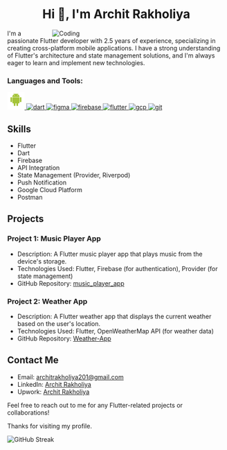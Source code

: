 <h1 align="center">Hi 👋, I'm Archit Rakholiya</h1>
<img align="right" alt="Coding" width="400" src="https://camo.githubusercontent.com/19db51af5f90f1b152bc0b9078f5fe97053955be5074f03f17019c70345bdcdb/68747470733a2f2f6d69726f2e6d656469756d2e636f6d2f6d61782f313336302f302a37513379765349765f7430696f4a2d5a2e676966">

I'm a passionate Flutter developer with 2.5 years of experience, specializing in creating cross-platform mobile applications. I have a strong understanding of Flutter's architecture and state management solutions, and I'm always eager to learn and implement new technologies.

<h3 align="left">Languages and Tools:</h3>
<p align="left"> <a href="https://developer.android.com" target="_blank" rel="noreferrer"> <img src="https://raw.githubusercontent.com/devicons/devicon/master/icons/android/android-original-wordmark.svg" alt="android" width="40" height="40"/> <a href="https://dart.dev" target="_blank" rel="noreferrer"> <img src="https://www.vectorlogo.zone/logos/dartlang/dartlang-icon.svg" alt="dart" width="40" height="40"/> <a href="https://www.figma.com/" target="_blank" rel="noreferrer"> <img src="https://www.vectorlogo.zone/logos/figma/figma-icon.svg" alt="figma" width="40" height="40"/> </a> <a href="https://firebase.google.com/" target="_blank" rel="noreferrer"> <img src="https://www.vectorlogo.zone/logos/firebase/firebase-icon.svg" alt="firebase" width="40" height="40"/> </a> <a href="https://flutter.dev" target="_blank" rel="noreferrer"> <img src="https://www.vectorlogo.zone/logos/flutterio/flutterio-icon.svg" alt="flutter" width="40" height="40"/> </a> <a href="https://cloud.google.com" target="_blank" rel="noreferrer"> <img src="https://www.vectorlogo.zone/logos/google_cloud/google_cloud-icon.svg" alt="gcp" width="40" height="40"/> </a> <a href="https://git-scm.com/" target="_blank" rel="noreferrer"> <img src="https://www.vectorlogo.zone/logos/git-scm/git-scm-icon.svg" alt="git" width="40" height="40"/> </a> </p>

## Skills
- Flutter
- Dart
- Firebase
- API Integration
- State Management (Provider, Riverpod)
- Push Notification
- Google Cloud Platform
- Postman

## Projects
### Project 1: Music Player App
- Description: A Flutter music player app that plays music from the device's storage.
- Technologies Used: Flutter, Firebase (for authentication), Provider (for state management)
- GitHub Repository: [music_player_app](https://github.com/ArchitRakholiya201/music_player_app)

### Project 2: Weather App
- Description: A Flutter weather app that displays the current weather based on the user's location.
- Technologies Used: Flutter, OpenWeatherMap API (for weather data)
- GitHub Repository: [Weather-App](https://github.com/ArchitRakholiya201/Weather-App)

## Contact Me
- Email: architrakholiya201@gmail.com
- LinkedIn: [Archit Rakholiya](https://www.linkedin.com/in/archit-rakholiya-46b779195/)
- Upwork: [Archit Rakholiya](https://www.upwork.com/freelancers/~01d9080ac057a19266?mp_source=share)

Feel free to reach out to me for any Flutter-related projects or collaborations!

Thanks for visiting my profile.

![GitHub Streak](https://streak-stats.demolab.com/?user=ArchitRakholiya201&theme=github-dark-blue&border=57A7FF)
